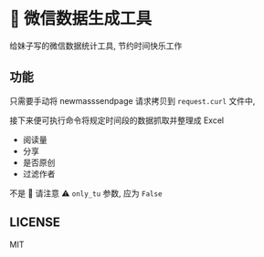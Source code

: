 # 🐰 微信数据生成工具

给妹子写的微信数据统计工具, 节约时间快乐工作

## 功能

只需要手动将 newmasssendpage 请求拷贝到 `request.curl` 文件中,

接下来便可执行命令将规定时间段的数据抓取并整理成 Excel

- 阅读量
- 分享
- 是否原创
- 过滤作者

不是 🐰 请注意 ⚠️ `only_tu` 参数, 应为 `False`

## LICENSE

MIT
